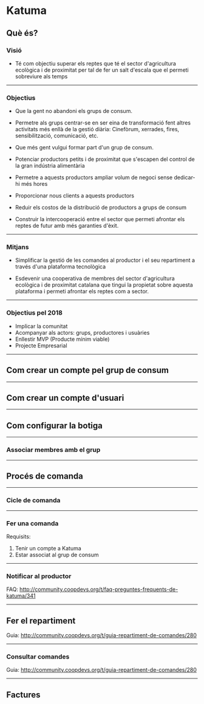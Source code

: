 # Katuma

## Què és?

### Visió

* Té com objectiu superar els reptes que té el sector d'agricultura ecològica i de proximitat per tal de fer un salt d'escala que el permeti sobreviure als temps

---

### Objectius

* Que la gent no abandoni els grups de consum.

* Permetre als grups centrar-se en ser eina de transformació fent altres
    activitats més enllà de la gestió diària: Cinefòrum, xerrades, fires,
    sensibilització, comunicació, etc.

* Que més gent vulgui formar part d'un grup de consum.

* Potenciar productors petits i de proximitat que s'escapen del control de la
    gran indústria alimentària

* Permetre a aquests productors ampliar volum de negoci sense dedicar-hi més hores

* Proporcionar nous clients a aquests productors

* Reduir els costos de la distribució de productors a grups de consum

* Construir la intercooperació entre el sector que permeti afrontar els reptes de futur amb més garanties d'èxit.

---

### Mitjans

* Simplificar la gestió de les comandes al productor i el seu repartiment a través d'una plataforma tecnològica

* Esdevenir una cooperativa de membres del sector d'agricultura ecològica i de proximitat catalana que tingui la propietat sobre aquesta plataforma i permeti afrontar els reptes com a sector.

---

### Objectius pel 2018

* Implicar la comunitat
* Acompanyar als actors: grups, productores i usuàries
* Enllestir MVP (Producte mínim viable)
* Projecte Empresarial

---

## Com crear un compte pel grup de consum

---

## Com crear un compte d'usuari

---

## Com configurar la botiga

---

### Associar membres amb el grup

---

## Procés de comanda

---

### Cicle de comanda

---

### Fer una comanda

Requisits:

1. Tenir un compte a Katuma
2. Estar associat al grup de consum

---

### Notificar al productor

FAQ: http://community.coopdevs.org/t/faq-preguntes-frequents-de-katuma/341

---

## Fer el repartiment

Guia: http://community.coopdevs.org/t/guia-repartiment-de-comandes/280

---

### Consultar comandes

Guia: http://community.coopdevs.org/t/guia-repartiment-de-comandes/280

---

## Factures
